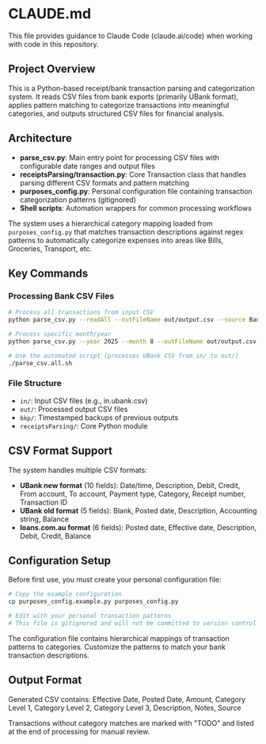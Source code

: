 # CLAUDE.md

This file provides guidance to Claude Code (claude.ai/code) when working with code in this repository.

## Project Overview

This is a Python-based receipt/bank transaction parsing and categorization system. It reads CSV files from bank exports (primarily UBank format), applies pattern matching to categorize transactions into meaningful categories, and outputs structured CSV files for financial analysis.

## Architecture

- **parse_csv.py**: Main entry point for processing CSV files with configurable date ranges and output files
- **receiptsParsing/transaction.py**: Core Transaction class that handles parsing different CSV formats and pattern matching
- **purposes_config.py**: Personal configuration file containing transaction categorization patterns (gitignored)
- **Shell scripts**: Automation wrappers for common processing workflows

The system uses a hierarchical category mapping loaded from `purposes_config.py` that matches transaction descriptions against regex patterns to automatically categorize expenses into areas like Bills, Groceries, Transport, etc.

## Key Commands

### Processing Bank CSV Files
```bash
# Process all transactions from input CSV
python parse_csv.py --readAll --outFileName out/output.csv --source BankName input.csv

# Process specific month/year
python parse_csv.py --year 2025 --month 8 --outFileName out/output.csv input.csv

# Use the automated script (processes UBank CSV from in/ to out/)
./parse_csv.all.sh
```

### File Structure
- `in/`: Input CSV files (e.g., in.ubank.csv)
- `out/`: Processed output CSV files
- `bkp/`: Timestamped backups of previous outputs
- `receiptsParsing/`: Core Python module

## CSV Format Support

The system handles multiple CSV formats:
- **UBank new format** (10 fields): Date/time, Description, Debit, Credit, From account, To account, Payment type, Category, Receipt number, Transaction ID
- **UBank old format** (5 fields): Blank, Posted date, Description, Accounting string, Balance
- **loans.com.au format** (6 fields): Posted date, Effective date, Description, Debit, Credit, Balance

## Configuration Setup

Before first use, you must create your personal configuration file:

```bash
# Copy the example configuration
cp purposes_config.example.py purposes_config.py

# Edit with your personal transaction patterns
# This file is gitignored and will not be committed to version control
```

The configuration file contains hierarchical mappings of transaction patterns to categories. Customize the patterns to match your bank transaction descriptions.

## Output Format

Generated CSV contains: Effective Date, Posted Date, Amount, Category Level 1, Category Level 2, Category Level 3, Description, Notes, Source

Transactions without category matches are marked with "TODO" and listed at the end of processing for manual review.